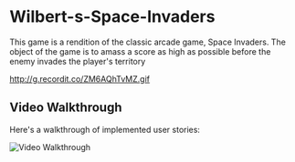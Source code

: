 # Wilbert-s-Space-Invaders

This game is a rendition of the classic arcade game, Space Invaders. The object of the game is to amass a score as high as possible before the enemy invades the player's territory

http://g.recordit.co/ZM6AQhTvMZ.gif
## Video Walkthrough

Here's a walkthrough of implemented user stories:


<img src='http://g.recordit.co/ZM6AQhTvMZ.gif' title='Video Walkthrough' width='' alt='Video Walkthrough' />


